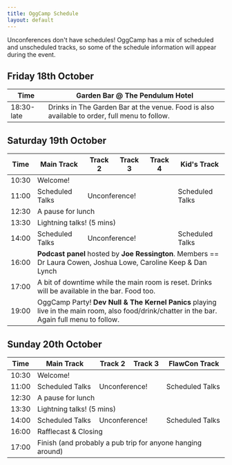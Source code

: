 ```yaml
---
title: OggCamp Schedule
layout: default
---
```


Unconferences don't have schedules! OggCamp has a mix of scheduled and unscheduled tracks, so some of the schedule information will appear during the event.

## Friday 18th October

<table>
  <thead>
    <tr>
      <th>Time</th>
      <th>Garden Bar @ The Pendulum Hotel</th>
    </tr>
  </thead>
  <tbody>
    <tr>
      <td>18:30-late</td>
      <td>Drinks in The Garden Bar at the venue. Food is also available to order, full menu to follow.</td>
    </tr>
  </tbody>
</table>

## Saturday 19th October

<table>
  <thead>
    <tr>
      <th>Time</th>
      <th>Main Track</th>
      <th>Track 2</th>
      <th>Track 3</th>
      <th>Track 4</th>
      <th>Kid's Track</th>
    </tr>
  </thead>
  <tbody>
    <tr>
      <td>10:30</td>
      <td colspan="5">Welcome!</td>
    </tr>
    <tr>
      <td>11:00</td>
      <td>Scheduled Talks</td>
      <td colspan="3">Unconference!</td>
      <td>Scheduled Talks</td>
    </tr>
    <tr>
      <td>12:30</td>
      <td colspan="5">A pause for lunch</td>
    </tr>
    <tr>
      <td>13:30</td>
      <td colspan="5">Lightning talks! (5 mins)</td>
    </tr>
    <tr>
      <td>14:00</td>
      <td>Scheduled Talks</td>
      <td colspan="3">Unconference!</td>
      <td>Scheduled Talks</td>
    </tr>
    <tr>
      <td>16:00</td>
      <td colspan="5"><strong>Podcast panel</strong> hosted by <strong>Joe Ressington</strong>. Members == Dr Laura Cowen, Joshua Lowe, Caroline Keep & Dan Lynch</td>
    </tr>
    <tr>
      <td>17:00</td>
      <td colspan="5">A bit of downtime while the main room is reset. Drinks will be available in the bar. Food too.</td>
    </tr>
    <tr>
      <td>19:00</td>
      <td colspan="5">OggCamp Party! <strong>Dev Null & The Kernel Panics</strong> playing live in the main room, also food/drink/chatter in the bar. Again full menu to follow.</td>
    </tr>
  </tbody>
</table>

## Sunday 20th October

<table>
  <thead>
    <tr>
      <th>Time</th>
      <th>Main Track</th>
      <th>Track 2</th>
      <th>Track 3</th>
      <th>FlawCon Track</th>
    </tr>
  </thead>
  <tbody>
    <tr>
      <td>10:30</td>
      <td colspan="4">Welcome!</td>
    </tr>
    <tr>
      <td>11:00</td>
      <td>Scheduled Talks</td>
      <td colspan="2">Unconference!</td>
      <td>Scheduled Talks</td>
    </tr>
    <tr>
      <td>12:30</td>
      <td colspan="4">A pause for lunch</td>
    </tr>
    <tr>
      <td>13:30</td>
      <td colspan="4">Lightning talks! (5 mins)</td>
    </tr>
    <tr>
      <td>14:00</td>
      <td>Scheduled Talks</td>
      <td colspan="2">Unconference!</td>
      <td>Scheduled Talks</td>
    </tr>
    <tr>
      <td>16:00</td>
      <td colspan="4">Rafflecast & Closing</td>
    </tr>
    <tr>
      <td>17:00</td>
      <td colspan="4">Finish (and probably a pub trip for anyone hanging around)</td>
    </tr>
  </tbody>
</table>



